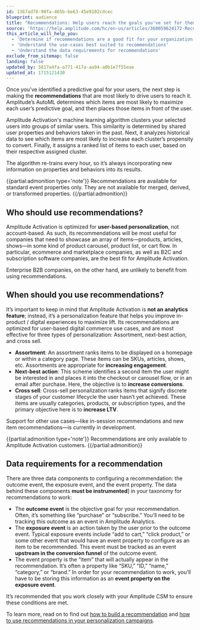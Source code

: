 ```yaml
---
id: 1367ad78-90fa-465b-be63-45e9102cdcec
blueprint: audience
title: "Recommendations: Help users reach the goals you've set for them"
source: 'https://help.amplitude.com/hc/en-us/articles/360059624172-Recommendations-Help-users-reach-the-goals-you-ve-set-for-them'
this_article_will_help_you:
  - 'Determine if recommendations are a good fit for your organization'
  - 'Understand the use-cases best suited to recommendations'
  - 'Understand the data requirements for recommendations'
exclude_from_sitemap: false
landing: false
updated_by: 5817a4fa-a771-417a-aa94-a0b1e7f55eae
updated_at: 1715121430
---
```

Once you’ve identified a predictive goal for your users, the next step is making the **recommendations** that are most likely to drive users to reach it. Amplitude’s AutoML determines which items are most likely to maximize each user’s predictive goal, and then places those items in front of the user.

Amplitude Activation's machine learning algorithm clusters your selected users into groups of similar users. This similarity is determined by shared user properties and behaviors taken in the past. Next, it analyzes historical data to see which items are most likely to increase each cluster’s propensity to convert. Finally, it assigns a ranked list of items to each user, based on their respective assigned cluster.

The algorithm re-trains every hour, so it’s always incorporating new information on properties and behaviors into its results.

{{partial:admonition type='note'}}
Recommendations are available for standard event properties only. They are not available for merged, derived, or transformed properties.
{{/partial:admonition}}

## Who should use recommendations?

Amplitude Activation is optimized for **user-based personalization**, not account-based. As such, its recommendations will be most useful for companies that need to showcase an array of items—products, articles, shows—in some kind of product carousel, product list, or cart flow. In particular, ecommerce and marketplace companies, as well as B2C and subscription software companies, are the best fit for Amplitude Activation.

Enterprise B2B companies, on the other hand, are unlikely to benefit from using recommendations.

## When should you use recommendations?

It’s important to keep in mind that Amplitude Activation is **not an analytics feature**; instead, it’s a personalization feature that helps you improve in-product / digital experiences to maximize lift. Its recommendations are optimized for user-based digital commerce use cases, and are most effective for three types of personalization: Assortment, next-best action, and cross sell.

* **Assortment**: An assortment ranks items to be displayed on a homepage or within a category page. These items can be SKUs, articles, shows, etc. Assortments are appropriate for **increasing engagement**.
* **Next-best action**: This scheme identifies a second item the user might be interested in and places it into the checkout or carousel flow, or in an email after purchase. Here, the objective is to **increase conversions**.
* **Cross sell**: Cross-sell personalization ranks items that signify discrete stages of your customer lifecycle the user hasn’t yet achieved. These items are usually categories, products, or subscription types, and the primary objective here is to **increase LTV**.

Support for other use cases—like in-session recommendations and new item recommendations—is currently in development.

{{partial:admonition type='note'}}
Recommendations are only available to Amplitude Activation customers.
{{/partial:admonition}}

## Data requirements for a recommendation

There are three data components to configuring a recommendation: the outcome event, the exposure event, and the event property. The data behind these components **must be instrumented**] in your taxonomy for recommendations to work:

* The **outcome event** is the objective goal for your recommendation. Often, it’s something like “purchase” or “subscribe.” You’ll need to be tracking this outcome as an event in Amplitude Analytics.
* The **exposure event** is an action taken by the user prior to the outcome event. Typical exposure events include “add to cart,” “click product,” or some other event that would have an event property to configure as an item to be recommended. This event must be tracked as an event **upstream in the conversion funnel** of the outcome event.
* The event property is the “item” that will actually appear in the recommendation. It’s often a property like “SKU,” “ID,” “name,” “category,” or “brand.” In order for your recommendation to work, you’ll have to be storing this information as an **event property on the exposure event**.

It’s recommended that you work closely with your Amplitude CSM to ensure these conditions are met.

To learn more, read on to find out [how to build a recommendation](/docs/data/audiences/recommendations-build) and [how to use recommendations in your personalization campaigns](/docs/data/audiences/recommendations-use).